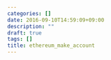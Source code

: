 ```yaml
---
categories: []
date: 2016-09-10T14:59:09+09:00
description: ""
draft: true
tags: []
title: ethereum_make_account
---
```


